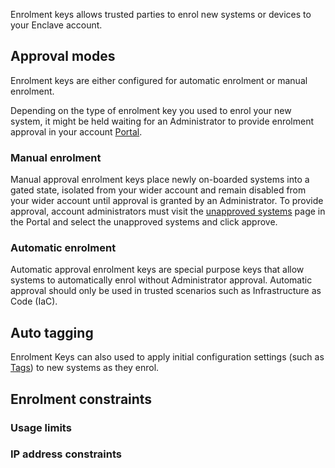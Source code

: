 Enrolment keys allows trusted parties to enrol new systems or devices to your Enclave account.

## Approval modes

Enrolment keys are either configured for automatic enrolment or manual enrolment.

Depending on the type of enrolment key you used to enrol your new system, it might be held waiting for an Administrator to provide enrolment approval in your account [Portal](https://portal.enclave.io/). 

### Manual enrolment

Manual approval enrolment keys place newly on-boarded systems into a gated state, isolated from your wider account and remain disabled from your wider account until approval is granted by an Administrator. To provide approval, account administrators must visit the [unapproved systems](https://portal.enclave.io/my/unapproved-systems) page in the Portal and select the unapproved systems and click approve.

### Automatic enrolment

Automatic approval enrolment keys are special purpose keys that allow systems to automatically enrol without Administrator approval. Automatic approval should only be used in trusted scenarios such as Infrastructure as Code (IaC).

## Auto tagging

Enrolment Keys can also used to apply initial configuration settings (such as [Tags](/management/tags)) to new systems as they enrol.

## Enrolment constraints

### Usage limits

### IP address constraints


